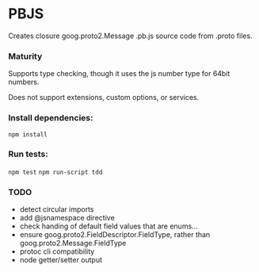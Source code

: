 # PBJS

Creates closure goog.proto2.Message .pb.js source code from .proto files.

### Maturity

Supports type checking, though it uses the js number type for 64bit numbers.

Does not support extensions, custom options, or services.

### Install dependencies:

`npm install`

### Run tests:

`npm test`
`npm run-script tdd`

### TODO
- detect circular imports
- add @jsnamespace directive
- check handing of default field values that are enums...
- ensure goog.proto2.FieldDescriptor.FieldType, rather than
  goog.proto2.Message.FieldType
- protoc cli compatibility
- node getter/setter output
